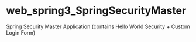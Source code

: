 web_spring3_SpringSecurityMaster
================================

Spring Security Master Application (contains Hello World Security + Custom Login Form)

